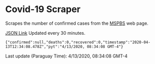 # Covid-19 Scraper

Scrapes the number of confirmed cases from the [MSPBS](https://www.mspbs.gov.py/covid-19.php) web page.

[JSON Link](https://jmayalag.github.io/covid19-scrape/cases.json)
Updated every 30 minutes.
```
{"confirmed":null,"deaths":0,"recovered":0,"timestamp":"2020-04-13T12:34:08.478Z","pyt":"4/13/2020, 08:34:08 GMT-4"}
```
Last update (Paraguay Time): 4/13/2020, 08:34:08 GMT-4